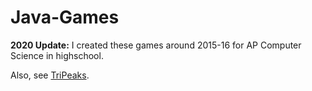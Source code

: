 # Java-Games
**2020 Update:** I created these games around 2015-16 for AP Computer Science in highschool.  
  
  Also, see [TriPeaks](https://github.com/AdamSeidman/TriPeaks). 
  
